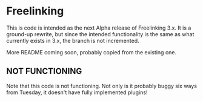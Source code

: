 # Freelinking

This is code is intended as the next Alpha release of Freelinking 3.x. It is a ground-up rewrite, but since the intended 
functionality is the same as what currently exists in 3.x, the branch is not incremented.

More README coming soon, probably copied from the existing one.

## NOT FUNCTIONING
Note that this code is not functioning. Not only is it probably buggy six ways from Tuesday, it doesn't have fully implemented 
plugins!